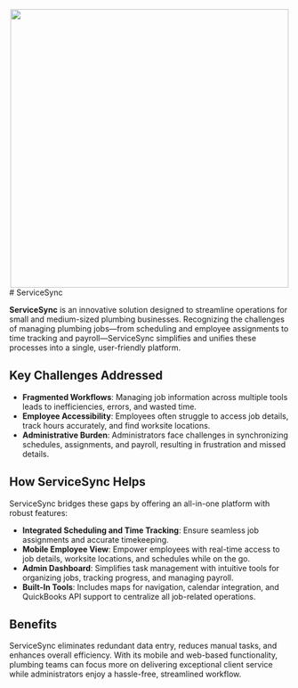 <div align="center">
  <img src="https://i.imgur.com/58qUXV3.png" width="500">
</div>
# ServiceSync  

**ServiceSync** is an innovative solution designed to streamline operations for small and medium-sized plumbing businesses. Recognizing the challenges of managing plumbing jobs—from scheduling and employee assignments to time tracking and payroll—ServiceSync simplifies and unifies these processes into a single, user-friendly platform.  

## Key Challenges Addressed  
- **Fragmented Workflows**: Managing job information across multiple tools leads to inefficiencies, errors, and wasted time.  
- **Employee Accessibility**: Employees often struggle to access job details, track hours accurately, and find worksite locations.  
- **Administrative Burden**: Administrators face challenges in synchronizing schedules, assignments, and payroll, resulting in frustration and missed details.  

## How ServiceSync Helps  
ServiceSync bridges these gaps by offering an all-in-one platform with robust features:  
- **Integrated Scheduling and Time Tracking**: Ensure seamless job assignments and accurate timekeeping.  
- **Mobile Employee View**: Empower employees with real-time access to job details, worksite locations, and schedules while on the go.  
- **Admin Dashboard**: Simplifies task management with intuitive tools for organizing jobs, tracking progress, and managing payroll.  
- **Built-In Tools**: Includes maps for navigation, calendar integration, and QuickBooks API support to centralize all job-related operations.  

## Benefits  
ServiceSync eliminates redundant data entry, reduces manual tasks, and enhances overall efficiency. With its mobile and web-based functionality, plumbing teams can focus more on delivering exceptional client service while administrators enjoy a hassle-free, streamlined workflow.  

